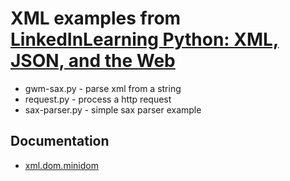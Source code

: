 # XML examples from [LinkedInLearning Python: XML, JSON, and the Web](https://www.linkedin.com/learning-login/share?account=95224865&forceAccount=false&redirect=https%3A%2F%2Fwww.linkedin.com%2Flearning%2Fpython-xml-json-and-the-web%3Ftrk%3Dshare_ent_url%26shareId%3DRF1DO0NXTxesU37pGsFldw%253D%253D)


* gwm-sax.py - parse xml from a string
* request.py - process a http request
* sax-parser.py - simple sax parser example

## Documentation
* [xml.dom.minidom](https://docs.python.org/3/library/xml.dom.minidom.html)
